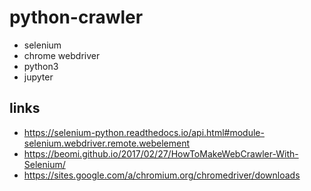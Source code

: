 # python-crawler

- selenium
- chrome webdriver
- python3
- jupyter

## links
- https://selenium-python.readthedocs.io/api.html#module-selenium.webdriver.remote.webelement
- https://beomi.github.io/2017/02/27/HowToMakeWebCrawler-With-Selenium/
- https://sites.google.com/a/chromium.org/chromedriver/downloads
